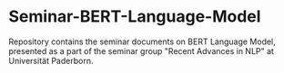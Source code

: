 # Seminar-BERT-Language-Model

Repository contains the seminar documents on BERT Language Model, presented as a part of the seminar group "Recent Advances in NLP" at Universität Paderborn.
